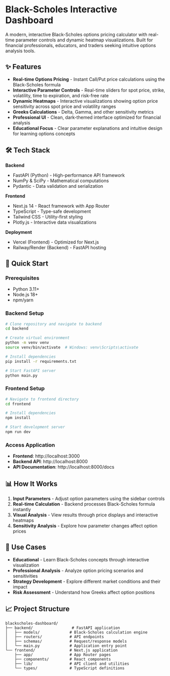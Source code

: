 # Black-Scholes Interactive Dashboard

A modern, interactive Black-Scholes options pricing calculator with real-time parameter controls and dynamic heatmap visualizations. Built for financial professionals, educators, and traders seeking intuitive options analysis tools.

## ✨ Features

- **Real-time Options Pricing** - Instant Call/Put price calculations using the Black-Scholes formula
- **Interactive Parameter Controls** - Real-time sliders for spot price, strike, volatility, time to expiration, and risk-free rate
- **Dynamic Heatmaps** - Interactive visualizations showing option price sensitivity across spot price and volatility ranges
- **Greeks Calculations** - Delta, Gamma, and other sensitivity metrics
- **Professional UI** - Clean, dark-themed interface optimized for financial analysis
- **Educational Focus** - Clear parameter explanations and intuitive design for learning options concepts

## 🛠️ Tech Stack

**Backend**
- FastAPI (Python) - High-performance API framework
- NumPy & SciPy - Mathematical computations
- Pydantic - Data validation and serialization

**Frontend**
- Next.js 14 - React framework with App Router
- TypeScript - Type-safe development
- Tailwind CSS - Utility-first styling
- Plotly.js - Interactive data visualizations

**Deployment**
- Vercel (Frontend) - Optimized for Next.js
- Railway/Render (Backend) - FastAPI hosting

## 🚀 Quick Start

### Prerequisites
- Python 3.11+
- Node.js 18+
- npm/yarn

### Backend Setup
```bash
# Clone repository and navigate to backend
cd backend

# Create virtual environment
python -m venv venv
source venv/bin/activate  # Windows: venv\Scripts\activate

# Install dependencies
pip install -r requirements.txt

# Start FastAPI server
python main.py
```

### Frontend Setup
```bash
# Navigate to frontend directory
cd frontend

# Install dependencies
npm install

# Start development server
npm run dev
```

### Access Application
- **Frontend**: http://localhost:3000
- **Backend API**: http://localhost:8000
- **API Documentation**: http://localhost:8000/docs

## 📊 How It Works

1. **Input Parameters** - Adjust option parameters using the sidebar controls
2. **Real-time Calculation** - Backend processes Black-Scholes formula instantly
3. **Visual Analysis** - View results through price displays and interactive heatmaps
4. **Sensitivity Analysis** - Explore how parameter changes affect option prices

## 🎯 Use Cases

- **Educational** - Learn Black-Scholes concepts through interactive visualization
- **Professional Analysis** - Analyze option pricing scenarios and sensitivities
- **Strategy Development** - Explore different market conditions and their impact
- **Risk Assessment** - Understand how Greeks affect option positions

## 📈 Project Structure

```
blackscholes-dashboard/
├── backend/                 # FastAPI application
│   ├── models/             # Black-Scholes calculation engine
│   ├── routers/            # API endpoints
│   ├── schemas/            # Request/response models
│   └── main.py             # Application entry point
└── frontend/               # Next.js application
    ├── app/                # App Router pages
    ├── components/         # React components
    ├── lib/                # API client and utilities
    └── types/              # TypeScript definitions
```
